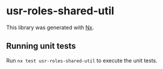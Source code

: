 # usr-roles-shared-util

This library was generated with [Nx](https://nx.dev).

## Running unit tests

Run `nx test usr-roles-shared-util` to execute the unit tests.
